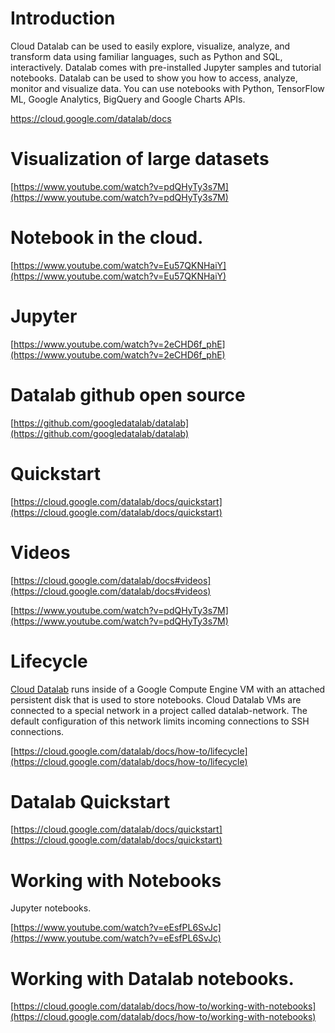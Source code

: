 
# Introduction

 Cloud Datalab can be used to easily explore, visualize, analyze, and transform data using familiar languages, such as Python and SQL, interactively. Datalab comes with pre-installed Jupyter samples and tutorial notebooks.  Datalab can be used to  show you how to access, analyze, monitor and visualize data.  You can use notebooks with Python, TensorFlow ML, Google Analytics, BigQuery and Google Charts APIs.

https://cloud.google.com/datalab/docs

# Visualization of large datasets

[https://www.youtube.com/watch?v=pdQHyTy3s7M](https://www.youtube.com/watch?v=pdQHyTy3s7M)


# Notebook in the cloud.

[https://www.youtube.com/watch?v=Eu57QKNHaiY](https://www.youtube.com/watch?v=Eu57QKNHaiY)


# Jupyter

[https://www.youtube.com/watch?v=2eCHD6f_phE](https://www.youtube.com/watch?v=2eCHD6f_phE)


# Datalab github open source

[https://github.com/googledatalab/datalab](https://github.com/googledatalab/datalab)


# Quickstart

[https://cloud.google.com/datalab/docs/quickstart](https://cloud.google.com/datalab/docs/quickstart)


# Videos

[https://cloud.google.com/datalab/docs#videos](https://cloud.google.com/datalab/docs#videos)

[https://www.youtube.com/watch?v=pdQHyTy3s7M](https://www.youtube.com/watch?v=pdQHyTy3s7M)

# Lifecycle 

[Cloud Datalab](https://cloud.google.com/datalab/docs) runs inside of a Google Compute Engine VM with an attached persistent disk that is used to store notebooks. Cloud Datalab VMs are connected to a special network in a project called datalab-network. The default configuration of this network limits incoming connections to SSH connections.

[https://cloud.google.com/datalab/docs/how-to/lifecycle](https://cloud.google.com/datalab/docs/how-to/lifecycle)


# Datalab Quickstart

[https://cloud.google.com/datalab/docs/quickstart](https://cloud.google.com/datalab/docs/quickstart)


# Working with Notebooks

Jupyter notebooks.

[https://www.youtube.com/watch?v=eEsfPL6SvJc](https://www.youtube.com/watch?v=eEsfPL6SvJc)

# Working with Datalab notebooks.

[https://cloud.google.com/datalab/docs/how-to/working-with-notebooks](https://cloud.google.com/datalab/docs/how-to/working-with-notebooks)
